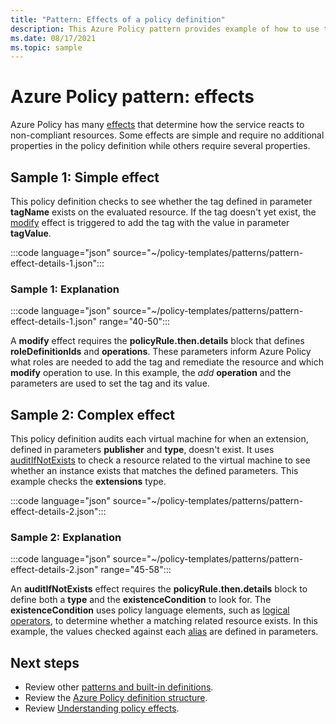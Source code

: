 ```yaml
---
title: "Pattern: Effects of a policy definition"
description: This Azure Policy pattern provides example of how to use the different effects of a policy definition.
ms.date: 08/17/2021
ms.topic: sample
---
```

# Azure Policy pattern: effects

Azure Policy has many [effects](../concepts/effect-basics.md) that determine how the service reacts to
non-compliant resources. Some effects are simple and require no additional properties in the policy
definition while others require several properties.

## Sample 1: Simple effect

This policy definition checks to see whether the tag defined in parameter **tagName** exists on the
evaluated resource. If the tag doesn't yet exist, the [modify](../concepts/effect-modify.md) effect
is triggered to add the tag with the value in parameter **tagValue**.

:::code language="json" source="~/policy-templates/patterns/pattern-effect-details-1.json":::

### Sample 1: Explanation

:::code language="json" source="~/policy-templates/patterns/pattern-effect-details-1.json" range="40-50":::

A **modify** effect requires the **policyRule.then.details** block that defines
**roleDefinitionIds** and **operations**. These parameters inform Azure Policy what roles are needed
to add the tag and remediate the resource and which **modify** operation to use. In this example,
the _add_ **operation** and the parameters are used to set the tag and its value.

## Sample 2: Complex effect

This policy definition audits each virtual machine for when an extension, defined in parameters
**publisher** and **type**, doesn't exist. It uses
[auditIfNotExists](../concepts/effect-audit-if-not-exists.md) to check a resource related to the
virtual machine to see whether an instance exists that matches the defined parameters. This example
checks the **extensions** type.

:::code language="json" source="~/policy-templates/patterns/pattern-effect-details-2.json":::

### Sample 2: Explanation

:::code language="json" source="~/policy-templates/patterns/pattern-effect-details-2.json" range="45-58":::

An **auditIfNotExists** effect requires the **policyRule.then.details** block to define both a
**type** and the **existenceCondition** to look for. The **existenceCondition** uses policy language
elements, such as [logical operators](../concepts/definition-structure-policy-rule.md#logical-operators), to
determine whether a matching related resource exists. In this example, the values checked against
each [alias](../concepts/definition-structure-alias.md) are defined in parameters.

## Next steps

- Review other [patterns and built-in definitions](./index.md).
- Review the [Azure Policy definition structure](../concepts/definition-structure-basics.md).
- Review [Understanding policy effects](../concepts/effect-basics.md).
